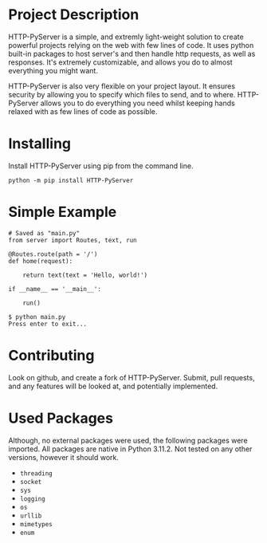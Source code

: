 # Project Description

HTTP-PyServer is a simple, and extremly light-weight solution to create powerful projects relying on the web with few lines of code. It uses python built-in packages to host server's and then handle http requests, as well as responses. It's extremely customizable, and allows you do to almost everything you might want.

HTTP-PyServer is also very flexible on your project layout. It ensures security by allowing you to specify which files to send, and to where. HTTP-PyServer allows you to do everything you need whilst keeping hands relaxed with as few lines of code as possible.

# Installing

Install HTTP-PyServer using pip from the command line.

```
python -m pip install HTTP-PyServer
```

# Simple Example

```
# Saved as "main.py"
from server import Routes, text, run

@Routes.route(path = '/')
def home(request):

    return text(text = 'Hello, world!')

if __name__ == '__main__':

    run()
```

```
$ python main.py
Press enter to exit...

```

# Contributing

Look on github, and create a fork of HTTP-PyServer. Submit, pull requests, and any features will be looked at, and potentially implemented.

# Used Packages

Although, no external packages were used, the following packages were imported. All packages are native in Python 3.11.2. Not tested on any other versions, however it should work.

- `threading`
- `socket`
- `sys`
- `logging`
- `os`
- `urllib`
- `mimetypes`
- `enum`